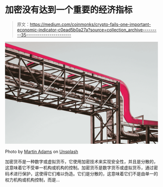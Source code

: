 # 加密没有达到一个重要的经济指标

> 原文：<https://medium.com/coinmonks/crypto-fails-one-important-economic-indicator-c0ead5b0a27a?source=collection_archive---------35----------------------->

![](img/4c3af64ea7c0059e99112a338675c8bf.png)

Photo by [Martin Adams](https://unsplash.com/@martinadams?utm_source=medium&utm_medium=referral) on [Unsplash](https://unsplash.com?utm_source=medium&utm_medium=referral)

加密货币是一种数字或虚拟货币，它使用加密技术来实现安全性，并且是分散的，这意味着它不受单一机构或机构的控制。加密货币是数字货币或虚拟货币，通过密码术进行保护，这使得它们难以伪造。它们是分散的，这意味着它们不是由单一的权力机构或机构控制，而是…